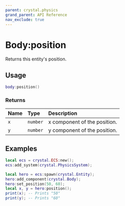 ```yaml
---
parent: crystal.physics
grand_parent: API Reference
nav_exclude: true
---
```


# Body:position

Returns this entity's position.

## Usage

```lua
body:position()
```

### Returns

| Name | Type     | Description                  |
| :--- | :------- | :--------------------------- |
| `x`  | `number` | x component of the position. |
| `y`  | `number` | y component of the position. |

## Examples

```lua
local ecs = crystal.ECS:new();
ecs:add_system(crystal.PhysicsSystem);

local hero = ecs:spawn(crystal.Entity);
hero:add_component(crystal.Body);
hero:set_position(50, 60);
local x, y = hero:position();
print(x); -- Prints "50"
print(y); -- Prints "60"
```
